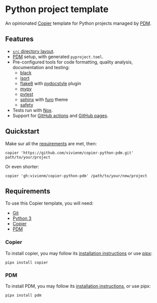 # Python project template

An opinionated [Copier](https://copier.readthedocs.io/en/stable/) template for Python projects managed by [PDM](https://pdm.fming.dev/latest/).

## Features

* [`src` directory layout](https://hynek.me/articles/testing-packaging/).
* [PDM](https://pdm.fming.dev/latest/) setup, with generated `pyproject.toml`.
* Pre-configured tools for code formatting, quality analysis, documentation and testing:
  * [black](https://github.com/psf/black)
  * [isort](https://pycqa.github.io/isort/)
  * [flake8](https://flake8.pycqa.org/en/latest/) with [pydocstyle](https://github.com/PyCQA/pydocstyle/) plugin
  * [mypy](https://mypy.readthedocs.io/)
  * [pytest](https://docs.pytest.org/en/stable/)
  * [sphinx](https://sphinx-doc.org/) with [furo](https://pradyunsg.me/furo/) theme
  * [safety](https://pyup.io/safety/)
* Tests run with [Nox](https://nox.thea.codes/en/stable/).
* Support for [GitHub actions](https://github.com/features/actions) and [GitHub pages](https://pages.github.com/).

## Quickstart

Make sur all the [requirements](#requirements) are met, then:

```shell
copier 'https://github.com/vivienm/copier-python-pdm.git' path/to/your/project
```

Or even shorter:

```shell
copier 'gh:vivienm/copier-python-pdm' /path/to/your/new/project
```

## Requirements

To use this Copier template, you will need:

* [Git](https://git-scm.com/)
* [Python 3](https://www.python.org/)
* [Copier](https://copier.readthedocs.io/en/stable/)
* [PDM](https://pdm.fming.dev/latest/)

### Copier

To install copier, you may follow its [installation instructions](https://copier.readthedocs.io/en/stable/#installation) or use [pipx](https://pipxproject.github.io/pipx/):

```shell
pipx install copier
```

### PDM

To install PDM, you may follow its [installation instructions](https://pdm.fming.dev/latest/#installation), or use pipx:

```shell
pipx install pdm
```
